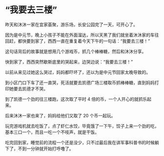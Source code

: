 # “我要去三楼”

昨天和沐沐一家在宜家荟聚，游乐场，长安公园完了一天，可开心了。

因为是中元节，晚上小孩子不能在外面溜达，所以天黑了我们就坐着沐沐家的车往回赶，都快要到家了，西西一直在重复着今天下午的一句话：“我要去三楼！”

这句话背后的故事就是想用几个游戏币，抓几个棒棒糖，然后和沐沐分享。

快到家了，西西突然歇斯底里的哭起来，边哭边说：“我要去三楼！”

以前从来见过她这么哭过，妈妈都吓坏了，还以为是中元节回家太晚导致的。

到小区门口下车了还一直哭，死活就要去凯德广场三楼取币抓棒棒糖，直到妈妈打印她要去凯德才不哭。

到了凯德一个劲的往三楼跑，这次取了平时 4 倍的币，一个人开心的就抓乐起来。

后来沐沐一家也来了，妈妈给他们又取了 20 个币一起玩。

玩完游戏机就去吃饭了，点了虾仁水饺，毕竟饿了一下午，饺子上来一个劲的吃，基本三口一个，而且一吃一个不吱声，就是干饭。

吃完回到家，睡觉前的流程一个还是没少，只不过最后我在讲军事科普书的时候躺下了，不到一分钟就开始打呼噜了。

